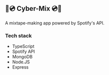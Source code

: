 ## 💫💿 Cyber-Mix 💿💫
A mixtape-making app powered by Spotify's API. 
<!-- 
By [@keirastanley](https://github.com/keirastanley) & [@gregrutnam](https://github.com/gregrutnam) -->

### Tech stack

- TypeScript
- Spotify API
- MongoDB
- Node.JS
- Express

